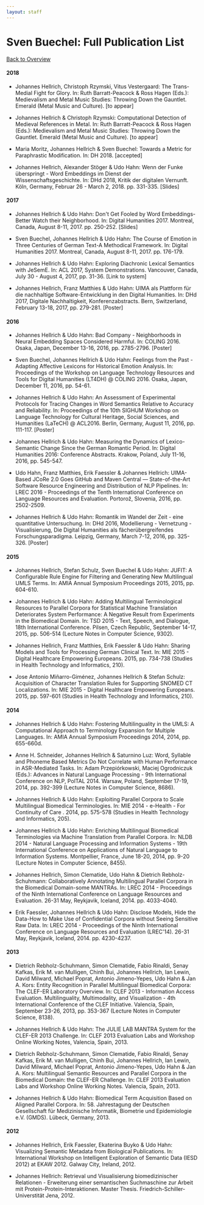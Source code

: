 ```yaml
---
layout: staff
---
```


# Sven Buechel: Full Publication List

[Back to Overview](https://julielab.github.io/web/staff/Buechel/Sven+Buechel.html)

#### 2018

* Johannes Hellrich, Christoph Rzymski, Vitus Vestergaard: The Trans-Medial Fight for Glory. In: Ruth Barratt-Peacock & Ross Hagen (Eds.): Medievalism and Metal Music Studies: Throwing Down the Gauntlet. Emerald (Metal Music and Culture). [to appear]

* Johannes Hellrich & Christoph Rzymski: Computational Detection of Medieval References in Metal. In: Ruth Barratt-Peacock & Ross Hagen (Eds.): Medievalism and Metal Music Studies: Throwing Down the Gauntlet. Emerald (Metal Music and Culture). [to appear]

* Maria Moritz, Johannes Hellrich & Sven Buechel: Towards a Metric for Paraphrastic Modification. In: DH 2018. [accepted]

* Johannes Hellrich, Alexander Stöger & Udo Hahn: Wenn der Funke überspringt - Word Embeddings im Dienst der Wissenschaftsgeschichte. In: DHd 2018, Kritik der digitalen Vernunft. Köln, Germany, Februar 26 - March 2, 2018. pp. 331-335. [Slides]

#### 2017

* Johannes Hellrich & Udo Hahn: Don't Get Fooled by Word Embeddings-Better Watch their Neighborhood. In: Digital Humanities 2017. Montreal, Canada, August 8-11, 2017. pp. 250-252. [Slides]

* Sven Buechel, Johannes Hellrich & Udo Hahn: The Course of Emotion in Three Centuries of German Text-A Methodical Framework. In: Digital Humanities 2017. Montreal, Canada, August 8-11, 2017. pp. 176-179.

* Johannes Hellrich & Udo Hahn: Exploring Diachronic Lexical Semantics with JeSemE. In: ACL 2017, System Demonstrations. Vancouver, Canada, July 30 - August 4, 2017, pp. 31-36. [Link to system]

* Johannes Hellrich, Franz Matthies & Udo Hahn: UIMA als Plattform für die nachhaltige Software-Entwicklung in den Digital Humanities. In: DHd 2017, Digitale Nachhaltigkeit, Konferenzabstracts. Bern, Switzerland, February 13-18, 2017, pp. 279-281. [Poster]

#### 2016

* Johannes Hellrich & Udo Hahn: Bad Company - Neighborhoods in Neural Embedding Spaces Considered Harmful. In: COLING 2016. Osaka, Japan, December 13-16, 2016, pp. 2785-2796. [Poster]

* Sven Buechel, Johannes Hellrich & Udo Hahn: Feelings from the Past - Adapting Affective Lexicons for Historical Emotion Analysis. In: Proceedings of the Workshop on Language Technology Resources and Tools for Digital Humanities (LT4DH) @ COLING 2016. Osaka, Japan, December 11, 2016, pp. 54-61.

* Johannes Hellrich & Udo Hahn: An Assessment of Experimental Protocols for Tracing Changes in Word Semantics Relative to Accuracy and Reliability. In: Proceedings of the 10th SIGHUM Workshop on Language Technology for Cultural Heritage, Social Sciences, and Humanities (LaTeCH) @ ACL2016. Berlin, Germany, August 11, 2016, pp. 111-117. [Poster]

* Johannes Hellrich & Udo Hahn: Measuring the Dynamics of Lexico-Semantic Change Since the German Romantic Period. In: Digital Humanities 2016: Conference Abstracts. Krakow, Poland, July 11-16, 2016, pp. 545-547.

* Udo Hahn, Franz Matthies, Erik Faessler & Johannes Hellrich: UIMA-Based JCoRe 2.0 Goes GitHub and Maven Central ― State-of-the-Art Software Resource Engineering and Distribution of NLP Pipelines. In: LREC 2016 - Proceedings of the Tenth International Conference on Language Resources and Evaluation. Portorož, Slovenia, 2016, pp. 2502-2509.

* Johannes Hellrich & Udo Hahn: Romantik im Wandel der Zeit - eine quantitative Untersuchung. In: DHd 2016, Modellierung - Vernetzung - Visualisierung, Die Digital Humanities als fächerübergreifendes Forschungsparadigma. Leipzig, Germany, March 7-12, 2016, pp. 325-326. [Poster]

#### 2015

* Johannes Hellrich, Stefan Schulz, Sven Buechel & Udo Hahn: JUFIT: A Configurable Rule Engine for Filtering and Generating New Multilingual UMLS Terms. In: AMIA Annual Symposium Proceedings 2015, 2015, pp. 604-610.

* Johannes Hellrich & Udo Hahn: Adding Multilingual Terminological Resources to Parallel Corpora for Statistical Machine Translation Deteriorates System Performance: A Negative Result from Experiments in the Biomedical Domain. In: TSD 2015 - Text, Speech, and Dialogue, 18th International Conference. Pilsen, Czech Republic, September 14-17, 2015, pp. 506-514 (Lecture Notes in Computer Science, 9302).

* Johannes Hellrich, Franz Matthies, Erik Faessler & Udo Hahn: Sharing Models and Tools for Processing German Clinical Text. In: MIE 2015 - Digital Healthcare Empowering Europeans. 2015, pp. 734-738 (Studies in Health Technology and Informatics, 210).

* Jose Antonio Miñarro-Giménez, Johannes Hellrich & Stefan Schulz: Acquisition of Character Translation Rules for Supporting SNOMED CT Localizations. In:  MIE 2015 - Digital Healthcare Empowering Europeans. 2015, pp. 597-601 (Studies in Health Technology and Informatics, 210).

#### 2014

* Johannes Hellrich & Udo Hahn: Fostering Multilinguality in the UMLS: A Computational Approach to Terminology Expansion for Multiple Languages. In: AMIA Annual Symposium Proceedings 2014, 2014, pp. 655-660d.

* Anne H. Schneider, Johannes Hellrich & Saturnino Luz: Word, Syllable and Phoneme Based Metrics Do Not Correlate with Human Performance in ASR-Mediated Tasks. In: Adam Przepiórkowski, Maciej Ogrodniczuk (Eds.): Advances in Natural Language Processing - 9th International Conference on NLP, PolTAL 2014. Warsaw, Poland, September 17-19, 2014, pp. 392-399 (Lecture Notes in Computer Science, 8686).

* Johannes Hellrich & Udo Hahn: Exploiting Parallel Corpora to Scale Multilingual Biomedical Terminologies. In: MIE 2014 - e-Health - For Continuity of Care . 2014, pp. 575-578 (Studies in Health Technology and Informatics, 205).

* Johannes Hellrich & Udo Hahn: Enriching Multilingual Biomedical Terminologies via Machine Translation from Parallel Corpora. In: NLDB 2014 - Natural Language Processing and Information Systems - 19th International Conference on Applications of Natural Language to Information Systems. Montpellier, France, June 18-20, 2014, pp. 9-20 (Lecture Notes in Computer Science, 8455).

* Johannes Hellrich, Simon Clematide, Udo Hahn & Dietrich Rebholz-Schuhmann: Collaboratively Annotating Multilingual Parallel Corpora in the Biomedical Domain-some MANTRAs. In: LREC 2014 - Proceedings of the Ninth International Conference on Language Resources and Evaluation. 26-31 May, Reykjavik, Iceland, 2014. pp. 4033-4040.

* Erik Faessler, Johannes Hellrich & Udo Hahn: Disclose Models, Hide the Data-How to Make Use of Confidential Corpora without Seeing Sensitive Raw Data. In: LREC 2014 - Proceedings of the Ninth International Conference on Language Resources and Evaluation (LREC'14). 26-31 May, Reykjavik, Iceland, 2014. pp. 4230-4237.

#### 2013

* Dietrich Rebholz-Schuhmann, Simon Clematide, Fabio Rinaldi, Senay Kafkas, Erik M. van Mulligen, Chinh Bui, Johannes Hellrich, Ian Lewin, David Milward, Michael Poprat, Antonio Jimeno-Yepes, Udo Hahn & Jan A. Kors: Entity Recognition in Parallel Multilingual Biomedical Corpora: The CLEF-ER Laboratory Overview. In: CLEF 2013 - Information Access Evaluation. Multilinguality, Multimodality, and Visualization - 4th International Conference of the CLEF Initiative. Valencia, Spain, September 23-26, 2013, pp. 353-367 (Lecture Notes in Computer Science, 8138).

* Johannes Hellrich & Udo Hahn: The JULIE LAB MANTRA System for the CLEF-ER 2013 Challenge. In: CLEF 2013 Evaluation Labs and Workshop Online Working Notes, Valencia, Spain, 2013.

* Dietrich Rebholz-Schuhmann, Simon Clematide, Fabio Rinaldi, Senay Kafkas, Erik M. van Mulligen, Chinh Bui, Johannes Hellrich, Ian Lewin, David Milward, Michael Poprat, Antonio Jimeno-Yepes, Udo Hahn & Jan A. Kors: Multilingual Semantic Resources and Parallel Corpora in the Biomedical Domain: the CLEF-ER Challenge. In: CLEF 2013 Evaluation Labs and Workshop Online Working Notes. Valencia, Spain, 2013.

* Johannes Hellrich & Udo Hahn: Biomedical Term Acquisition Based on Aligned Parallel Corpora. In: 58. Jahrestagung der Deutschen Gesellschaft für Medizinische Informatik, Biometrie und Epidemiologie e.V. (GMDS). Lübeck, Germany, 2013.

#### 2012

* Johannes Hellrich, Erik Faessler, Ekaterina Buyko & Udo Hahn: Visualizing Semantic Metadata from Biological Publications. In: International Workshop on Intelligent Exploration of Semantic Data (IESD 2012) at EKAW 2012. Galway City, Ireland, 2012.

* Johannes Hellrich: Retrieval und Visualisierung biomedizinischer Relationen - Erweiterung einer semantischen Suchmaschine zur Arbeit mit Protein-Protein-Interaktionen. Master Thesis. Friedrich-Schiller-Universtität Jena, 2012.
